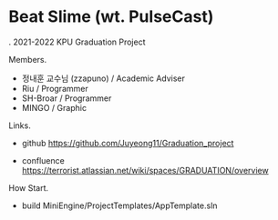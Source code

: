 # Beat Slime (wt. PulseCast)
. 2021-2022 KPU Graduation Project

Members.
- 정내훈 교수님 (zzapuno) / Academic Adviser
- Riu / Programmer
- SH-Broar / Programmer
- MINGO / Graphic

Links.
- github
https://github.com/Juyeong11/Graduation_project

- confluence
https://terrorist.atlassian.net/wiki/spaces/GRADUATION/overview


How Start.
- build MiniEngine/ProjectTemplates/AppTemplate.sln
